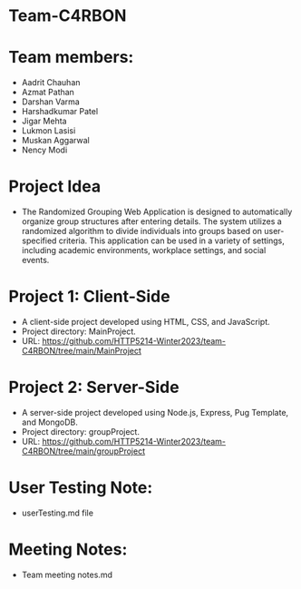 # Team-C4RBON
# Team members:
- Aadrit Chauhan
- Azmat Pathan
- Darshan Varma
- Harshadkumar Patel
- Jigar Mehta
- Lukmon Lasisi
- Muskan Aggarwal
- Nency Modi
# Project Idea
- The Randomized Grouping Web Application is designed to automatically organize group structures after entering details. The system utilizes a randomized algorithm to divide individuals into groups based on user-specified criteria. This application can be used in a variety of settings, including academic environments, workplace settings, and social events.
# Project 1: Client-Side
- A client-side project developed using HTML, CSS, and JavaScript.
- Project directory: MainProject.
- URL: https://github.com/HTTP5214-Winter2023/team-C4RBON/tree/main/MainProject
# Project 2: Server-Side
- A server-side project developed using Node.js, Express, Pug Template, and MongoDB.
- Project directory: groupProject.
- URL: https://github.com/HTTP5214-Winter2023/team-C4RBON/tree/main/groupProject
# User Testing Note:
- userTesting.md file
# Meeting Notes:
- Team meeting notes.md